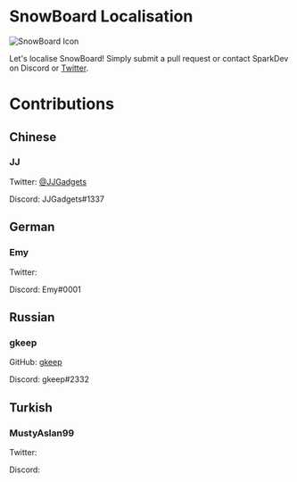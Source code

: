 # SnowBoard Localisation
![SnowBoard Icon](https://i.imgur.com/du1jZL7.png)

Let's localise SnowBoard!
Simply submit a pull request or contact SparkDev on Discord or [Twitter][ST].

# Contributions

## Chinese
### JJ
Twitter: [@JJGadgets][JJT]

Discord: JJGadgets#1337

## German
### Emy
Twitter:

Discord: Emy#0001

## Russian
### gkeep
GitHub: [gkeep](https://github.com/gkeep)

Discord: gkeep#2332

## Turkish
### MustyAslan99
Twitter:

Discord:

[ST]: https://twitter.com/SparkDev_ "Spark's Twitter"
[JJT]: https://twitter.com/JJGadgets "JJ's Twitter"
